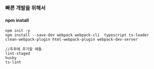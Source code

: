 ### 빠른 개발을 위해서 

#### npm install
```npm i
npm init -y 
npm install --save-dev webpack webpack-cli  typescript ts-loader
clean-webpack-plugin html-webpack-plugin webpack-dev-server

//추후에 추가할 애들 
lint-staged
husky
ts-lint

```

